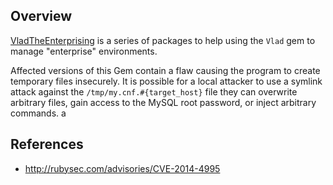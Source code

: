 ## Overview
[VladTheEnterprising](https://rubygems.org/gems/VladTheEnterprising) is a series of packages to help using the `Vlad` gem to manage "enterprise" environments.

Affected versions of this Gem contain a flaw causing the program to create temporary files insecurely. It is possible for a local attacker to use a symlink attack against the `/tmp/my.cnf.#{target_host}` file they can overwrite arbitrary files, gain access to the MySQL root password, or inject arbitrary commands.
a
## References
- http://rubysec.com/advisories/CVE-2014-4995
